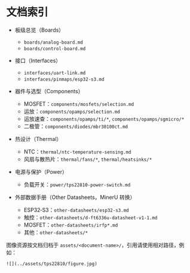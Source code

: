 # 文档索引

- 板级总览（Boards）
  - `boards/analog-board.md`
  - `boards/control-board.md`

- 接口（Interfaces）
  - `interfaces/uart-link.md`
  - `interfaces/pinmaps/esp32-s3.md`

- 器件与选型（Components）
  - MOSFET：`components/mosfets/selection.md`
  - 运放：`components/opamps/selection.md`
  - 运放速查：`components/opamps/ti/*`, `components/opamps/sgmicro/*`
  - 二极管：`components/diodes/mbr30100ct.md`

- 热设计（Thermal）
  - NTC：`thermal/ntc-temperature-sensing.md`
  - 风扇与散热片：`thermal/fans/*`, `thermal/heatsinks/*`

- 电源与保护（Power）
  - 负载开关：`power/tps22810-power-switch.md`

- 外部数据手册（Other Datasheets，MinerU 转换）
  - ESP32‑S3：`other-datasheets/esp32-s3.md`
  - 触控：`other-datasheets/d-ft6336u-datasheet-v1-1.md`
  - MOSFET：`other-datasheets/irfp*.md`
  - 其他：`other-datasheets/*`

图像资源按文档归档于 `assets/<document-name>/`，引用请使用相对路径，例如：

```
![](../assets/tps22810/figure.jpg)
```
